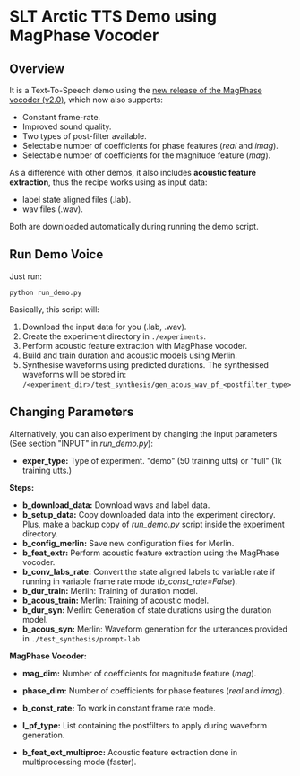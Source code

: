 # SLT Arctic TTS Demo using MagPhase Vocoder

## Overview

It is a Text-To-Speech demo using the [new release of the MagPhase vocoder (v2.0)](https://github.com/CSTR-Edinburgh/magphase), which now also supports:

* Constant frame-rate.
* Improved sound quality.
* Two types of post-filter available.
* Selectable number of coefficients for phase features (*real* and *imag*).
* Selectable number of coefficients for the magnitude feature (*mag*).


As a difference with other demos, it also includes **acoustic feature extraction**, thus the recipe works using as input data:
* label state aligned files (.lab).
* wav files (.wav).

Both are downloaded automatically during running the demo script.

## Run Demo Voice

Just run:
```
python run_demo.py
```
Basically, this script will:

1. Download the input data for you (.lab, .wav).
2. Create the experiment directory in ```./experiments```.
3. Perform acoustic feature extraction with MagPhase vocoder.
4. Build and train duration and acoustic models using Merlin.
5.  Synthesise waveforms using predicted durations. The synthesised waveforms will be stored in: ```/<experiment_dir>/test_synthesis/gen_acous_wav_pf_<postfilter_type>```

## Changing Parameters
Alternatively, you can also experiment by changing the input parameters (See section "INPUT" in *run_demo.py*):

* **exper_type:** Type of experiment. "demo" (50 training utts) or "full" (1k training utts.)

**Steps:**
* **b_download_data:** Download wavs and label data.
* **b_setup_data:** Copy downloaded data into the experiment directory. Plus, make a backup copy of *run_demo.py* script inside the experiment directory.
* **b_config_merlin:** Save new configuration files for Merlin.
* **b_feat_extr:** Perform acoustic feature extraction using the MagPhase vocoder.
* **b_conv_labs_rate:** Convert the state aligned labels to variable rate if running in variable frame rate mode (*b_const_rate=False*).
* **b_dur_train:** Merlin: Training of duration model.
* **b_acous_train:** Merlin: Training of acoustic model.
* **b_dur_syn:** Merlin: Generation of state durations using the duration model.
* **b_acous_syn:** Merlin: Waveform generation for the utterances provided in ```./test_synthesis/prompt-lab```


**MagPhase Vocoder:**

* **mag_dim:** Number of coefficients for magnitude feature (*mag*).
* **phase_dim:** Number of coefficients for phase features (*real* and *imag*).
* **b_const_rate:** To work in constant frame rate mode.
* **l_pf_type:** List containing the postfilters to apply during waveform generation.

* **b_feat_ext_multiproc:** Acoustic feature extraction done in multiprocessing mode (faster).